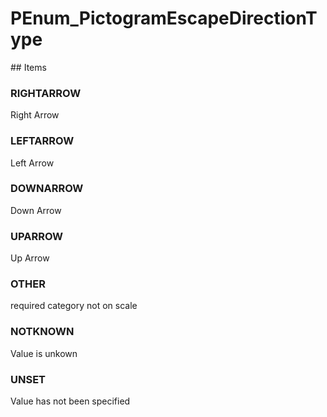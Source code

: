 # PEnum_PictogramEscapeDirectionType

<!-- end of definition -->## Items

### RIGHTARROW
Right Arrow

### LEFTARROW
Left Arrow

### DOWNARROW
Down Arrow

### UPARROW
Up Arrow

### OTHER
required category not on scale

### NOTKNOWN
Value is unkown

### UNSET
Value has not been specified
